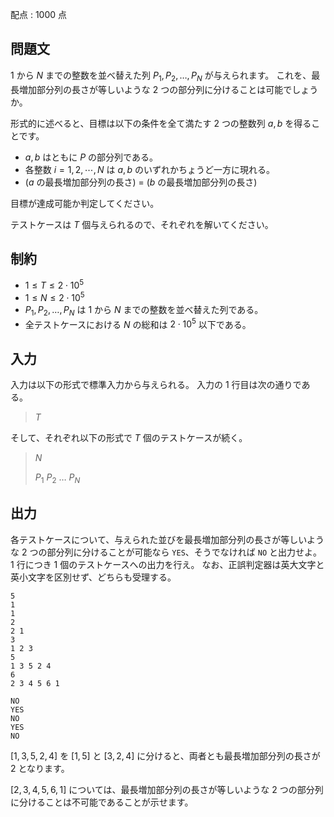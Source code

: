 配点 : $1000$ 点

## 問題文

$1$ から $N$ までの整数を並べ替えた列 $P_1, P_2, \dots, P_N$ が与えられます。
これを、最長増加部分列の長さが等しいような $2$ つの部分列に分けることは可能でしょうか。

形式的に述べると、目標は以下の条件を全て満たす $2$ つの整数列 $a, b$ を得ることです。

- $a, b$ はともに $P$ の部分列である。
- 各整数 $i=1,2,\cdots,N$ は $a, b$ のいずれかちょうど一方に現れる。
- ($a$ の最長増加部分列の長さ) $=$ ($b$ の最長増加部分列の長さ)

目標が達成可能か判定してください。

テストケースは $T$ 個与えられるので、それぞれを解いてください。

## 制約

- $1 \le T \le 2 \cdot 10^5$
- $1 \le N \le 2 \cdot 10^5$
- $P_1, P_2, \dots, P_N$ は $1$ から $N$ までの整数を並べ替えた列である。
- 全テストケースにおける $N$ の総和は $2 \cdot 10^5$ 以下である。

## 入力

入力は以下の形式で標準入力から与えられる。
入力の $1$ 行目は次の通りである。

> $T$

そして、それぞれ以下の形式で $T$ 個のテストケースが続く。

> $N$
> 
> $P_1$ $P_2$ $\dots$ $P_N$

## 出力

各テストケースについて、与えられた並びを最長増加部分列の長さが等しいような $2$ つの部分列に分けることが可能なら `YES`、そうでなければ `NO` と出力せよ。
$1$ 行につき $1$ 個のテストケースへの出力を行え。
なお、正誤判定器は英大文字と英小文字を区別せず、どちらも受理する。

```input1
5
1
1
2
2 1
3
1 2 3
5
1 3 5 2 4
6
2 3 4 5 6 1
```

```output1
NO
YES
NO
YES
NO
```

$[1, 3, 5, 2, 4]$ を $[1, 5]$ と $[3, 2, 4]$ に分けると、両者とも最長増加部分列の長さが $2$ となります。

$[2, 3, 4, 5, 6, 1]$ については、最長増加部分列の長さが等しいような $2$ つの部分列に分けることは不可能であることが示せます。